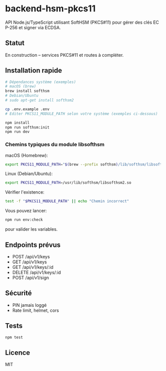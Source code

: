 # backend-hsm-pkcs11

API Node.js/TypeScript utilisant SoftHSM (PKCS#11) pour gérer des clés EC P-256 et signer via ECDSA.

## Statut
En construction – services PKCS#11 et routes à compléter.

## Installation rapide
```bash
# Dépendances système (exemples)
# macOS (brew)
brew install softhsm
# Debian/Ubuntu
# sudo apt-get install softhsm2

cp .env.example .env
# Editer PKCS11_MODULE_PATH selon votre système (exemples ci-dessous)

npm install
npm run softhsm:init
npm run dev
```

### Chemins typiques du module libsofthsm
macOS (Homebrew):
```bash
export PKCS11_MODULE_PATH="$(brew --prefix softhsm)/lib/softhsm/libsofthsm2.so"
```
Linux (Debian/Ubuntu):
```bash
export PKCS11_MODULE_PATH=/usr/lib/softhsm/libsofthsm2.so
```
Vérifier l'existence:
```bash
test -f "$PKCS11_MODULE_PATH" || echo "Chemin incorrect"
```

Vous pouvez lancer:
```bash
npm run env:check
```
pour valider les variables.

## Endpoints prévus
- POST /api/v1/keys
- GET /api/v1/keys
- GET /api/v1/keys/:id
- DELETE /api/v1/keys/:id
- POST /api/v1/sign

## Sécurité
- PIN jamais loggé
- Rate limit, helmet, cors

## Tests
```bash
npm test
```

## Licence
MIT
